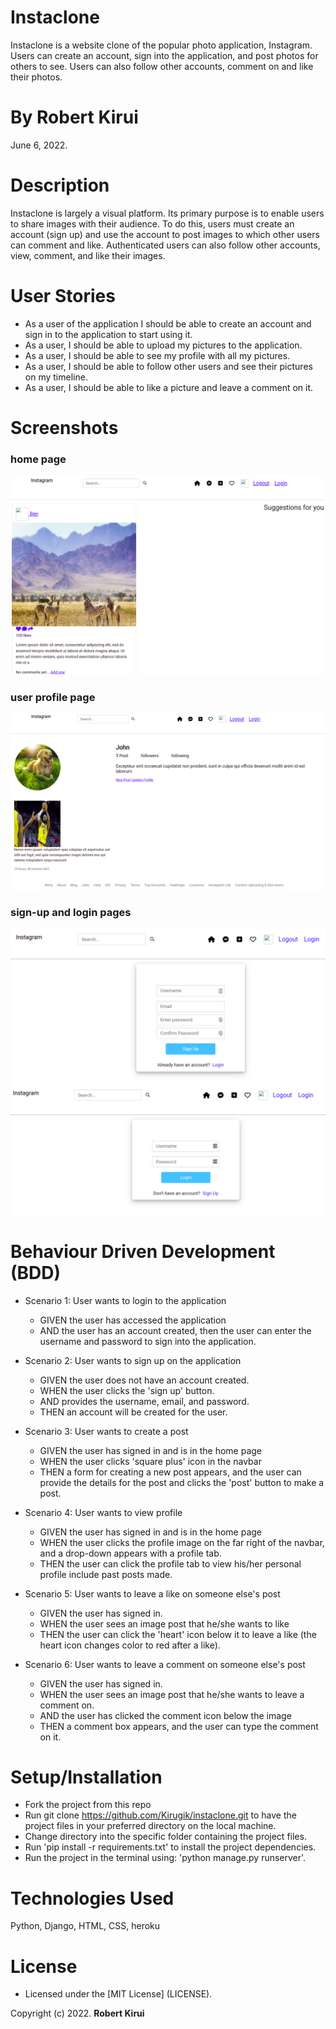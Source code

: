 # Instaclone

Instaclone is a website clone of the popular photo application, Instagram. Users can create an account, sign into the application, and post photos for others to see. Users can also follow other accounts, comment on and like their photos. 

# By **Robert Kirui**

June 6, 2022.

# Description

Instaclone is largely a visual platform. Its primary purpose is to enable users to share images with their audience. To do this, users must create an account (sign up) and use the account to post images to which other users can comment and like. Authenticated users can also follow other accounts, view, comment, and like their images. 


# User Stories
- As a user of the application I should be able to create an account and sign in to the application to start using it.
- As a user, I should be able to upload my pictures to the application.
- As a user, I should be able to see my profile with all my pictures.
- As a user, I should be able to follow other users and see their pictures on my timeline.
- As a user, I should be able to like a picture and leave a comment on it.

# Screenshots 
### home page
![](static/images/home.png)

### user profile page
![](static/images/profile.png)

### sign-up and login pages
![](static/images/sign-up.png)  ![](static/images/login.png)



# Behaviour Driven Development (BDD) 
- Scenario 1: User wants to login to the application
  * GIVEN the user has accessed the application 
  * AND the user has an account created, then the user can enter the username and password to sign into the application. 

- Scenario 2: User wants to sign up on the application
  * GIVEN the user does not have an account created. 
  * WHEN the user clicks the 'sign up' button.
  * AND provides the username, email, and password.
  * THEN an account will be created for the user.  

- Scenario 3: User wants to create a post
  * GIVEN the user has signed in and is in the home page
  * WHEN the user clicks 'square plus' icon in the navbar
  * THEN a form for creating a new post appears, and the user can provide the details for the post and clicks the 'post' button to make a post.

- Scenario 4: User wants to view profile 
  * GIVEN the user has signed in and is in the home page
  * WHEN the user clicks the profile image on the far right of the navbar, and a drop-down appears with a profile tab.
  * THEN the user can click the profile tab to view his/her personal profile include past posts made.

- Scenario 5: User wants to leave a like on someone else's post
  * GIVEN the user has signed in.
  * WHEN the user sees an image post that he/she wants to like
  * THEN the user can click the 'heart' icon below it to leave a like (the heart icon changes color to red after a like).

- Scenario 6: User wants to leave a comment on someone else's post
  * GIVEN the user has signed in.
  * WHEN the user sees an image post that he/she wants to leave a comment on.
  * AND the user has clicked the comment icon below the image
  * THEN a comment box appears, and the user can type the comment on it.


# Setup/Installation

- Fork the project from this repo
- Run git clone https://github.com/Kirugik/instaclone.git to have the project files in your preferred directory on the local machine.
- Change directory into the specific folder containing the project files.
- Run 'pip install -r requirements.txt' to install the project dependencies.
- Run the project in the terminal using: 'python manage.py runserver'.


# Technologies Used

Python, Django, HTML, CSS, heroku


# License

- Licensed under the [MIT License] (LICENSE).

Copyright (c) 2022. **Robert Kirui**

